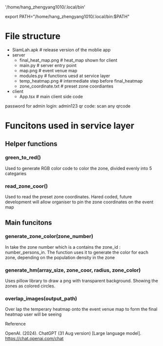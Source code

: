 '/home/hang_zhengyang1010/.local/bin'

export PATH="/home/hang_zhengyang1010/.local/bin:$PATH"




<h1>File structure </h1>

- SiamLah.apk                 # release version of the moblie app
- server
    - final_heat_map.png      # heat_map shown for client
    - main.py                 # server entry point
    - map.png                 # event venue map
    - modules.py              # functions uesd at service layer
    - temp_heatmap.png        # intermediate step before final_heatmap
    - zone_coordinate.txt     # preset zone coordiantes
- client
    - App.tsx                 # main client side code



password for admin login: admin123
qr code:  scan any qrcode


<h1>Funcitons used in service layer</h1>
<h2>Helper functions</h2>
<h3>green_to_red()</h3>
<p>Used to generate RGB color code to color the zone, divided evenly into 5 categaries</p>

<h3>read_zone_coor()</h3>
<p>Used to read the preset zone coordinates. Hared coded, future development will allow organiser to pin the zone coordinates on the event map</p>
<h2>Main funcitons</h2>

<h3>generate_zone_color(zone_number)</h3>
<p>In take the zone number which is a contains the zone_id : number_persons_in. The function uses it to generate the color for each zone, depending on the population density in the zone </p>
<h3>generate_hm(array_size, zone_coor, radius, zone_color) </h3>
<p> Uses pillow library to draw a png with transparent background. Showing the zones as colored circles.</p>
<h3> overlap_images(output_path) </h3>
<p> Over lap the temperary heatmap onto the event venue map to form the final heatmap user will be seeing</p>


Reference

OpenAI. (2024). ChatGPT (31 Aug version) [Large language model]. https://chat.openai.com/chat


